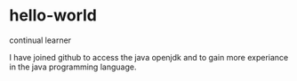 # hello-world
continual learner

I have joined github to access the java openjdk and to gain more experiance in the java programming language.
